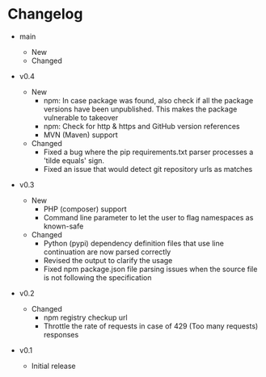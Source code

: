 # Changelog

- main
    - New
    - Changed

- v0.4
    - New
        - npm: In case package was found, also check if all the package versions have been unpublished. This makes the package vulnerable to takeover
        - npm: Check for http & https and GitHub version references
        - MVN (Maven) support
    - Changed
        - Fixed a bug where the pip requirements.txt parser processes a 'tilde equals' sign.
        - Fixed an issue that would detect git repository urls as matches

- v0.3
    - New
        - PHP (composer) support
        - Command line parameter to let the user to flag namespaces as known-safe
    - Changed
        - Python (pypi) dependency definition files that use line continuation are now parsed correctly
        - Revised the output to clarify the usage
        - Fixed npm package.json file parsing issues when the source file is not following the specification

- v0.2
    - Changed
        - npm registry checkup url
        - Throttle the rate of requests in case of 429 (Too many requests) responses

- v0.1
   - Initial release
